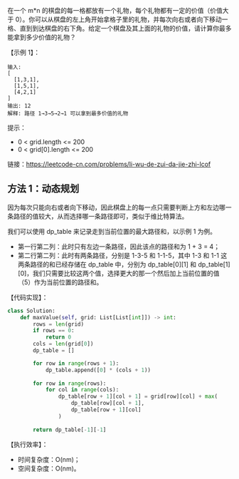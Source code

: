 在一个 m*n 的棋盘的每一格都放有一个礼物，每个礼物都有一定的价值（价值大于 0）。你可以从棋盘的左上角开始拿格子里的礼物，并每次向右或者向下移动一格、直到到达棋盘的右下角。给定一个棋盘及其上面的礼物的价值，请计算你最多能拿到多少价值的礼物？

【示例 1】：
```
输入: 
[
  [1,3,1],
  [1,5,1],
  [4,2,1]
]
输出: 12
解释: 路径 1→3→5→2→1 可以拿到最多价值的礼物
```

提示：
- 0 < grid.length <= 200
- 0 < grid[0].length <= 200

链接：https://leetcode-cn.com/problems/li-wu-de-zui-da-jie-zhi-lcof

## 方法 1：动态规划
因为每次只能向右或者向下移动，因此棋盘上的每一点只需要判断上方和左边哪一条路径的值较大，从而选择哪一条路径即可，类似于维比特算法。

我们可以使用 dp\_table 来记录走到当前位置的最大路径和，以示例 1 为例。
- 第一行第二列：此时只有左边一条路径，因此该点的路径和为 1 + 3 = 4；
- 第二行第二列：此时有两条路径，分别是 1-3-5 和 1-1-5，其中 1-3 和 1-1 这两条路径的和已经存储在 dp\_table 中，分别为 dp\_table[0][1] 和 dp\_table[1][0]，我们只需要比较这两个值，选择更大的那一个然后加上当前位置的值（5）作为当前位置的路径和。

【代码实现】：
```python
class Solution:
    def maxValue(self, grid: List[List[int]]) -> int:
        rows = len(grid)
        if rows == 0:
            return 0
        cols = len(grid[0])
        dp_table = []

        for row in range(rows + 1):
            dp_table.append([0] * (cols + 1))
        
        for row in range(rows):
            for col in range(cols):
                dp_table[row + 1][col + 1] = grid[row][col] + max(
                    dp_table[row][col + 1],
                    dp_table[row + 1][col]
                )
        
        return dp_table[-1][-1]
```

【执行效率】：
- 时间复杂度：O(nm)；
- 空间复杂度：O(nm)。
